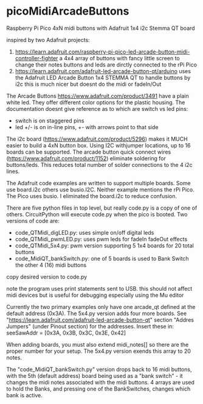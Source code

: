 # picoMidiArcadeButtons
Raspberry Pi Pico 4xN midi buttons with Adafruit 1x4 i2c Stemma QT board

inspired by two Adafruit projects:
1) https://learn.adafruit.com/raspberry-pi-pico-led-arcade-button-midi-controller-fighter
   a 4x4 array of buttons with fancy little screen to change their notes
   buttons and leds are dirctly connected to the rPi Pico
2) https://learn.adafruit.com/adafruit-led-arcade-button-qt/arduino
   uses the Adafruit LED Arcade Button 1x4 STEMMA QT to handle buttons by i2c
   this is much nicer but doesnt do the midi or fadeIn/Out
   
The Arcade Buttons https://www.adafruit.com/product/3491 have a plain white led. They offer different color options for the plastic housing. The documentation doesnt give reference as to which are switch vs led pins:
 * switch is on staggered pins
 * led +/- is on in-line pins, +- with arrows point to that side

The i2c board (https://www.adafruit.com/product/5296) makes it MUCH easier to build a 4xN button box. Using I2C withjumper locations, up to 16 boards can be supported.  The arcade button quick connect wires (https://www.adafruit.com/product/1152) eliminate soldering for buttons/leds.  This reduces total number of solder connections to the 4 i2c lines.

The Adafruit code examples are written to support multiple boards. Some use board.i2c others use busio.I2C. Neither example mentions the rPi Pico.  The Pico uses busio.  I eliminated the board.i2c to reduce confusion.

There are five python files in top level, but really code.py is a copy of one of others. CircuitPython will execute code.py when the pico is booted.  Two versions of code are:
 * code_QTMidi_digLED.py: uses simple on/off digital leds
 * code_QTMidi_pwmLED.py: uses pwm leds for fadeIn fadeOut effects
 * code_QTMidi_5x4.py: pwm version supporting 5 1x4 boards for 20 total buttons
 * code_MidiQT_bankSwitch.py: one of 5 boards is used to Bank Switch the other 4 (16) midi buttons
 
copy desired version to code.py

note the program uses print statements sent to USB.
this should not affect midi devices but is useful for debugging
especially using the Mu editor

Currently the two primary examples only have one arcade_qt defined at the default address (0x3A). The 5x4.py version adds four more boards. See  "https://learn.adafruit.com/adafruit-led-arcade-button-qt" section "Addres Jumpers" (under Pinout section) for the addresses.  Insert these in:
   seeSawAddr = [0x3A, 0x3B, 0x3C, 0x3E, 0x42]  

When adding boards, you must also extend midi_notes[] so there are the proper number for your setup.  The 5x4.py version exends this array to 20 notes.

The "code_MidiQT_bankSwitch.py" version drops back to 16 midi buttons, with the 5th (default address) board being used as a "bank switch" - it changes the midi notes associated with the midi buttons.  4 arrays are used to hold the Banks, and pressing one of the BankSwitches,  changes which bank is active.
